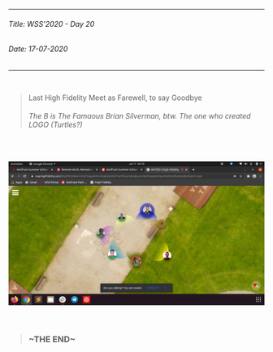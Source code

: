 ----------
###### Title: WSS'2020 - Day 20
###### Date: 17-07-2020
----------
&nbsp;



> Last High Fidelity Meet as Farewell, to say Goodbye
> ###### The B is The Famaous Brian Silverman, btw. The one who created LOGO (Turtles?)

&nbsp;

![Farewell/Goodbyes](Screenshot_from_2020-07-17_20-10-22.png)





&nbsp;
> ### ~THE END~


